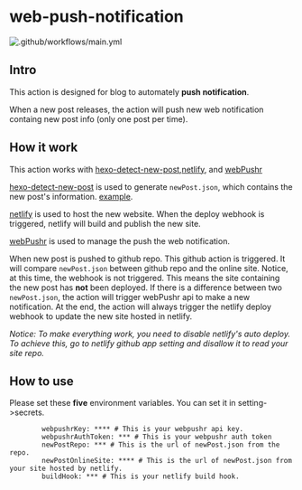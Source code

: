 # web-push-notification
![.github/workflows/main.yml](https://github.com/glazec/web-push-notification/workflows/.github/workflows/main.yml/badge.svg)
## Intro
This action is designed for blog to automately **push notification**.

When a new post releases, the action will push new web notification containg new post info (only one post per time).

## How it work
This action works with [hexo-detect-new-post](https://github.com/glazec/hexo-detect-new-post),[netlify](https://www.netlify.com), and [webPushr](https://app.webpushr.com/dashboard)

[hexo-detect-new-post](https://github.com/glazec/hexo-detect-new-post) is used to generate `newPost.json`, which contains the new post's information. [example](https://www.inevitable.tech/newPost.json).

[netlify](https://www.netlify.com) is used to host the new website. When the deploy webhook is triggered, netlify will build and publish the new site.

[webPushr](https://app.webpushr.com/dashboard) is used to manage the push the web notification.

When new post is pushed to github repo. This github action is triggered. It will compare `newPost.json` between github repo and the online site. Notice, at this time, the webhook is not triggered. This means the site containing the new post has **not** been deployed. If there is a difference between two `newPost.json`, the action will trigger webPushr api to make a new notification. At the end, the action will always trigger the netlify deploy webhook to update the new site hosted in netlify.

*Notice: To make everything work, you need to disable netlify's auto deploy. To achieve this, go to netlify github app setting and disallow it to read your site repo.*

## How to use

Please set these **five** environment variables. You can set it in setting->secrets.
```
        webpushrKey: **** # This is your webpushr api key.
        webpushrAuthToken: *** # This is your webpushr auth token
        newPostRepo: *** # This is the url of newPost.json from the repo.
        newPostOnlineSite: **** # This is the url of newPost.json from your site hosted by netlify.
        buildHook: *** # This is your netlify build hook.
```
